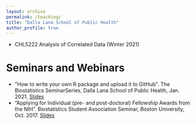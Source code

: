```yaml
---
layout: archive
permalink: /teaching/
title: "Dalla Lana School of Public Health"
author_profile: true
---
```


- CHL5222 Analysis of Correlated Data (Winter 2021) 


Seminars and Webinars
=====================
- "How to write your own R package and upload it to GitHub". The Biostatistics SeminarSeries, Dalla Lana School of Public Health, Jan. 2021. [Slides](https://rpubs.com/ayamitani/rpackage)
- “Applying for Individual (pre- and post-doctoral) Fellowship Awards from the NIH”. Biostatistics Student Association Seminar, Boston University, Oct. 2017. [Slides](http://ayamitani.github.io/files/F31slides.pdf)
